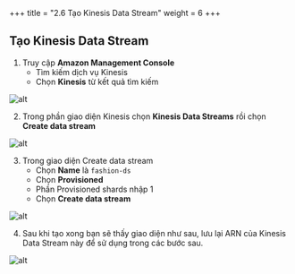 +++
title = "2.6 Tạo Kinesis Data Stream"
weight = 6
+++

## Tạo Kinesis Data Stream
1. Truy cập **Amazon Management Console**
    - Tìm kiếm dịch vụ Kinesis
    - Chọn **Kinesis** từ kết quả tìm kiếm

![alt](/images/preparation/kinesis-1.png)

2. Trong phần giao diện Kinesis chọn **Kinesis Data Streams** rồi chọn **Create data stream**

![alt](/images/preparation/kinesis-2.png)

3. Trong giao diện Create data stream
    - Chọn **Name** là `fashion-ds`
    - Chọn **Provisioned**
    - Phần Provisioned shards nhập 1
    - Chọn **Create data stream**

![alt](/images/preparation/kinesis-3.png)

4. Sau khi tạo xong bạn sẽ thấy giao diện như sau, lưu lại ARN của Kinesis Data Stream này để sử dụng trong các bước sau.

![alt](/images/preparation/kinesis-4.png)